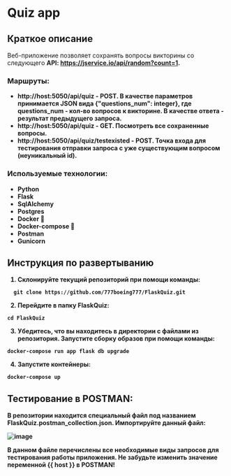 # Quiz app


## Краткое описание

Веб-приложение позволяет сохранять вопросы викторины со следующего <b>API: https://jservice.io/api/random?count=1<b>.
  
### Маршруты:
  - http://host:5050/api/quiz - POST. В качестве параметров принимается JSON вида {"questions_num": integer}, где questions_num - кол-во вопросов к викторине. В качестве ответа - результат **предыдущего запроса**.
  - http://host:5050/api/quiz - GET. Посмотреть все сохраненные вопросы.
  - http://host:5050/api/quiz/testexisted - POST. Точка входа для тестирования отправки запроса с уже существующим вопросом (неуникальный id).

### Используемые технологии:
  - Python
  - Flask
  - SqlAlchemy
  - Postgres
  - Docker 🐳
  - Docker-compose 🐋
  - Postman
  - Gunicorn

## Инструкция по развертыванию
  1. Склонируйте текущий репозиторий при помощи команды:
  
  ```
    git clone https://github.com/777boeing777/FlaskQuiz.git
  ```
  
  2. Перейдите в папку FlaskQuiz:
  
  ```
  cd FlaskQuiz
  ```
  
  3. Убедитесь, что вы находитесь в директории с файлами из репозитория. Запустите сборку образов при помощи команды:
  
  ```
  docker-compose run app flask db upgrade
  ```
  
  4. Запустите контейнеры:
  
  ```
  docker-compose up
  ```
  
## Тестирование в POSTMAN:
  В репозитории находится специальный файл под названием **FlaskQuiz.postman_collection.json**.
  Импортируйте данный файл:
  
  ![image](https://github.com/777boeing777/FlaskQuiz/assets/92817776/352a997b-b623-47a7-8bde-56b63d7137e1)

  В данном файле перечислены все необходимые виды запросов для тестирования работы приложения. **Не забудьте изменить значение переменной {{ host }} в POSTMAN!**
  


